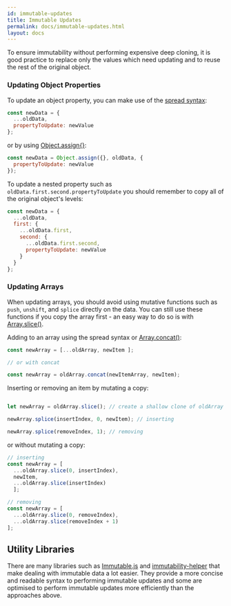 ```yaml
---
id: immutable-updates
title: Immutable Updates
permalink: docs/immutable-updates.html
layout: docs
---
```


To ensure immutability without performing expensive deep cloning, it is good practice to replace only the values which need updating and to reuse the rest of the original object.

### Updating Object Properties

To update an object property, you can make use of the [spread syntax](https://developer.mozilla.org/en-US/docs/Web/JavaScript/Reference/Global_Objects/Object/assign): 

```javascript
const newData = {
  ...oldData,
  propertyToUpdate: newValue
};
```

or by using [Object.assign{}](https://developer.mozilla.org/en-US/docs/Web/JavaScript/Reference/Global_Objects/Object/assign):

```javascript
const newData = Object.assign({}, oldData, {
  propertyToUpdate: newValue
});
```

To update a nested property such as `oldData.first.second.propertyToUpdate` you should remember to copy all of the original object's levels:

```javascript
const newData = {
  ...oldData,
  first: {
    ...oldData.first,
    second: {
      ...oldData.first.second,
      propertyToUpdate: newValue
    }
  }
};
```

### Updating Arrays

When updating arrays, you should avoid using mutative functions such as `push`, `unshift`, and `splice` directly on the data. You can still use these functions if you copy the array first - an easy way to do so is with [Array.slice()](https://developer.mozilla.org/en-US/docs/Web/JavaScript/Reference/Global_Objects/Array/slice).

Adding to an array using the spread syntax or [Array.concat()](https://developer.mozilla.org/en-US/docs/Web/JavaScript/Reference/Global_Objects/Array/concat):

```javascript
const newArray = [...oldArray, newItem ];

// or with concat

const newArray = oldArray.concat(newItemArray, newItem);
```

Inserting or removing an item by mutating a copy:

```javascript

let newArray = oldArray.slice(); // create a shallow clone of oldArray

newArray.splice(insertIndex, 0, newItem); // inserting

newArray.splice(removeIndex, 1); // removing

```

or without mutating a copy:

```javascript
// inserting
const newArray = [
  ...oldArray.slice(0, insertIndex), 
  newItem,
  ...oldArray.slice(insertIndex)
  ];

// removing
const newArray = [
  ...oldArray.slice(0, removeIndex),
  ...oldArray.slice(removeIndex + 1)
];
```

## Utility Libraries

There are many libraries such as [Immutable.js](https://facebook.github.io/immutable-js/) and [immutability-helper](https://github.com/kolodny/immutability-helper) that make dealing with immutable data a lot easier. They provide a more concise and readable syntax to performing immutable updates and some are optimised to perform immutable updates more efficiently than the approaches above.


